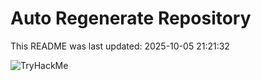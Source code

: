 # Auto Regenerate Repository

This README was last updated: 2025-10-05 21:21:32

 ![TryHackMe](https://tryhackme.com/badge/533634)